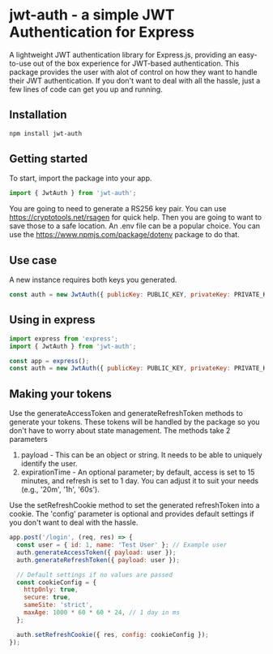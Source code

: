 # jwt-auth - a simple JWT Authentication for Express

A lightweight JWT authentication library for Express.js, providing an easy-to-use out of the box experience for JWT-based authentication.
This package provides the user with alot of control on how they want to handle their JWT authentication. If you don't want to deal with all the hassle, just a few lines of code can get you up and running.

## Installation

```bash
npm install jwt-auth
```

## Getting started

To start, import the package into your app.

```javascript
import { JwtAuth } from 'jwt-auth';
```

You are going to need to generate a RS256 key pair. You can use https://cryptotools.net/rsagen for quick help.
Then you are going to want to save those to a safe location. An .env file can be a popular choice. You can use the https://www.npmjs.com/package/dotenv package to do that.

## Use case

A new instance requires both keys you generated.

```javascript
const auth = new JwtAuth({ publicKey: PUBLIC_KEY, privateKey: PRIVATE_KEY });
```

## Using in express

```javascript
import express from 'express';
import { JwtAuth } from 'jwt-auth';

const app = express();
const auth = new JwtAuth({ publicKey: PUBLIC_KEY, privateKey: PRIVATE_KEY });
```

## Making your tokens

Use the generateAccessToken and generateRefreshToken methods to generate your tokens.
These tokens will be handled by the package so you don't have to worry about state management.
The methods take 2 parameters

1. payload - This can be an object or string. It needs to be able to uniquely identify the user.
2. expirationTime - An optional parameter; by default, access is set to 15 minutes, and refresh is set to 1 day. You can adjust it to suit your needs (e.g., '20m', '1h', '60s').

Use the setRefreshCookie method to set the generated refreshToken into a cookie. The 'config' parameter is optional and provides default settings if you don't want to deal with the hassle.

```javascript
app.post('/login', (req, res) => {
  const user = { id: 1, name: 'Test User' }; // Example user
  auth.generateAccessToken({ payload: user });
  auth.generateRefreshToken({ payload: user });

  // Default settings if no values are passed
  const cookieConfig = {
    httpOnly: true,
    secure: true,
    sameSite: 'strict',
    maxAge: 1000 * 60 * 60 * 24, // 1 day in ms
  };

  auth.setRefreshCookie({ res, config: cookieConfig });
});
```
